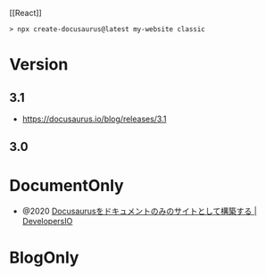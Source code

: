 [[React]]

```
> npx create-docusaurus@latest my-website classic
```

# Version
## 3.1
- https://docusaurus.io/blog/releases/3.1

## 3.0

# DocumentOnly
- @2020 [Docusaurusをドキュメントのみのサイトとして構築する | DevelopersIO](https://dev.classmethod.jp/articles/docusaurus-document-only-website/)

# BlogOnly

